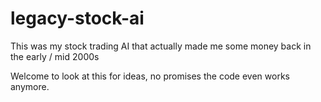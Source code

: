 # legacy-stock-ai
This was my stock trading AI that actually made me some money back in the early / mid 2000s

Welcome to look at this for ideas, no promises the code even works anymore.
